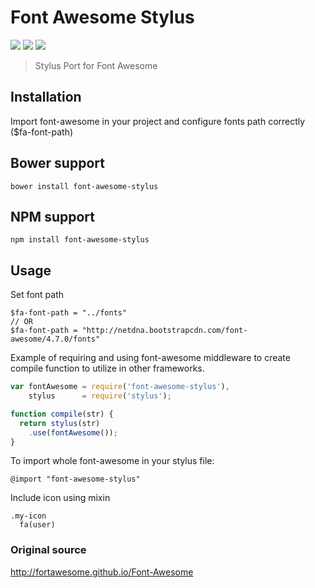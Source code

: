 Font Awesome Stylus
===================
<p align="left">
  <a href="https://www.npmjs.com/package/font-awesome-stylus"><img src="https://img.shields.io/npm/v/font-awesome-stylus.svg?style=flat-square"></a>
  <a href="http://bower.io/search/?q=font-awesome-stylus"><img src="https://img.shields.io/bower/v/font-awesome-stylus.svg?style=flat-square"></a>
  <a href="https://github.com/raulghm/font-awesome-stylus/stargazers"><img src="http://img.shields.io/npm/dm/font-awesome-stylus.svg?style=flat-square"></a>
</p>


> Stylus Port for Font Awesome

## Installation
Import font-awesome in your project and configure fonts path correctly ($fa-font-path)

## Bower support
```
bower install font-awesome-stylus
```
## NPM support
```
npm install font-awesome-stylus
```

## Usage
Set font path
```stylus
$fa-font-path = "../fonts"
// OR
$fa-font-path = "http://netdna.bootstrapcdn.com/font-awesome/4.7.0/fonts"
```

Example of requiring and using font-awesome middleware to create compile function to utilize in other frameworks.
```javascript
var fontAwesome = require('font-awesome-stylus'),
    stylus      = require('stylus');

function compile(str) {
  return stylus(str)
    .use(fontAwesome());
}
```

To import whole font-awesome in your stylus file:
```stylus
@import "font-awesome-stylus"
```

Include icon using mixin
```
.my-icon
  fa(user)
```

### Original source
http://fortawesome.github.io/Font-Awesome

